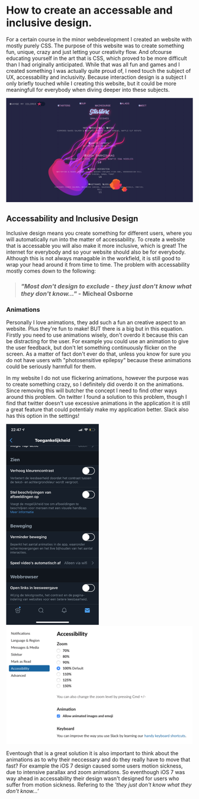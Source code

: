 # How to create an accessable and inclusive design.
For a certain course in the minor webdevelopment I created an website with mostly purely CSS. The purpose of this website was to create something fun, unique, crazy and just letting your creativity flow. And ofcourse educating yourself in the art that is CSS, which proved to be more difficult than I had originally anticipated. While that was all fun and games and I created something I was actually quite proud of, I need touch the subject of UX, accessability and inclusivity. Because interaction design is a subject I only briefly touched while I creating this website, but it could be more meaningfull for everybody when diving deeper into these subjects.

![Jellyfish](./assets/jellyfish.png)

## Accessability and Inclusive Design 
Inclusive design means you create something for different users, where you will automatically run into the matter of accessability. To create a website that is accessable you will also make it more inclusive, which is great! The internet for everybody and so your website should also be for everybody. Although this is not always managable in the workfield, it is still good to wrap your head around it from time to time. The problem with accessability mostly comes down to the following:

> ### _"Most don't design to exclude - they just don't know what they don't know..."_ - **Micheal Osborne**

### Animations
Personally I love animations, they add such a fun an creative aspect to an website. Plus they're fun to make! BUT there is a big but in this equation. Firstly you need to use animations wisely, don't overdo it because this can be distracting for the user. For example you could use an animation to give the user feedback, but don't let something continuously flicker on the screen. As a matter of fact don't ever do that, unless you know for sure you do not have users with "photosensitive epilepsy" because these animations could be seriously harmfull for them.

In my website I do not use flickering animations, however the purpose was to create something crazy, so I definitely did overdo it on the animations. Since removing this will butcher the concept I need to find other ways around this problem. On twitter I found a solution to this problem, though I find that twitter doesn't use excessive animations in the application it is still a great feature that could potentialy make my application better. Slack also has this option in the settings!

<img src='./assets/twitterAnimations.PNG' width='250' alt='Twitter settings'/>
<img src='./assets/slack.png' width='700' alt='Slack settings'/>

Eventough that is a great solution it is also important to think about the animations as to why their neccessary and do they really have to move that fast? For example the iOS 7 design caused some users motion sickness, due to intensive parallax and zoom animations. So eventhough iOS 7 was way ahead in accessability their design wasn't designed for users who suffer from motion sickness. Refering to the _'they just don't know what they don't know...'_